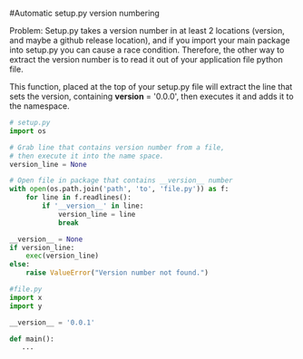 #Automatic setup.py version numbering

Problem: Setup.py takes a version number in at least 2 locations (version, and maybe a github release location), and if you import your main package into setup.py you can cause a race condition.  Therefore, the other way to extract the version number is to read it out of your application file python file.

This function, placed at the top of your setup.py file will extract the line that sets the version, containing __version__ = '0.0.0', then executes it and adds it to the namespace.


```python
# setup.py
import os

# Grab line that contains version number from a file,
# then execute it into the name space.
version_line = None

# Open file in package that contains __version__ number
with open(os.path.join('path', 'to', 'file.py')) as f:
    for line in f.readlines():
        if '__version__' in line:
            version_line = line
            break

__version__ = None
if version_line:
    exec(version_line)
else:
    raise ValueError("Version number not found.")
```

```python
#file.py
import x
import y

__version__ = '0.0.1'

def main():
   ...
```


